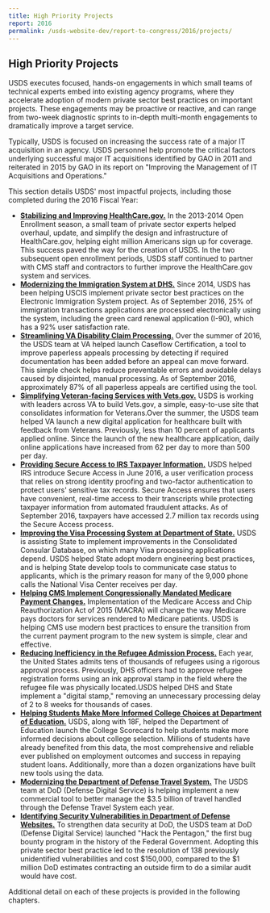 ```yaml
---
title: High Priority Projects
report: 2016
permalink: /usds-website-dev/report-to-congress/2016/projects/
---
```

## High Priority Projects

USDS executes focused, hands-on engagements in which small teams of technical experts embed into existing agency programs, where they accelerate adoption of modern private sector best practices on important projects. These engagements may be proactive or reactive, and can range from two-week diagnostic sprints to in-depth multi-month engagements to dramatically improve a target service.

Typically, USDS is focused on increasing the success rate of a major IT acquisition in an agency. USDS personnel help promote the critical factors underlying successful major IT acquisitions identified by GAO in 2011 and reiterated in 2015 by GAO in its report on "Improving the Management of IT Acquisitions and Operations."

This section details USDS' most impactful projects, including those completed during the 2016 Fiscal Year:

- **[Stabilizing and Improving HealthCare.gov.](/report-to-congress/2016/healthcare-dot-gov/)** In the 2013-2014 Open Enrollment season, a small team of private sector experts helped overhaul, update, and simplify the design and infrastructure of HealthCare.gov, helping eight million Americans sign up for coverage. This success paved the way for the creation of USDS. In the two subsequent open enrollment periods, USDS staff continued to partner with CMS staff and contractors to further improve the HealthCare.gov system and services.
- **[Modernizing the Immigration System at DHS.](/report-to-congress/2016/immigration/)** Since 2014, USDS has been helping USCIS implement private sector best practices on the Electronic Immigration System project. As of September 2016, 25% of immigration transactions applications are processed electronically using the system, including the green card renewal application (I-90), which has a 92% user satisfaction rate.
- **[Streamlining VA Disability Claim Processing.](/report-to-congress/2016/va-disability-claims/)** Over the summer of 2016, the USDS team at VA helped launch Caseflow Certification, a tool to improve paperless appeals processing by detecting if required documentation has been added before an appeal can move forward. This simple check helps reduce preventable errors and avoidable delays caused by disjointed, manual processing. As of September 2016, approximately 87% of all paperless appeals are certified using the tool.
- **[Simplifying Veteran-facing Services with Vets.gov.](/report-to-congress/2016/vets-dot-gov/)** USDS is working with leaders across VA to build Vets.gov, a simple, easy-to-use site that consolidates information for Veterans.Over the summer, the USDS team helped VA launch a new digital application for healthcare built with feedback from Veterans. Previously, less than 10 percent of applicants applied online. Since the launch of the new healthcare application, daily online applications have increased from 62 per day to more than 500 per day.
- **[Providing Secure Access to IRS Taxpayer Information.](/report-to-congress/2016/irs-secure-access/)** USDS helped IRS introduce Secure Access in June 2016, a user verification process that relies on strong identity proofing and two-factor authentication to protect users' sensitive tax records. Secure Access ensures that users have convenient, real-time access to their transcripts while protecting taxpayer information from automated fraudulent attacks. As of September 2016, taxpayers have accessed 2.7 million tax records using the Secure Access process.
- **[Improving the Visa Processing System at Department of State.](/report-to-congress/2016/visa-processing/)** USDS is assisting State to implement improvements in the Consolidated Consular Database, on which many Visa processing applications depend. USDS helped State adopt modern engineering best practices, and is helping State develop tools to communicate case status to applicants, which is the primary reason for many of the 9,000 phone calls the National Visa Center receives per day.
- **[Helping CMS Implement Congressionally Mandated Medicare Payment Changes.](/report-to-congress/2016/medicare/)** Implementation of the Medicare Access and Chip Reauthorization Act of 2015 (MACRA) will change the way Medicare pays doctors for services rendered to Medicare patients. USDS is helping CMS use modern best practices to ensure the transition from the current payment program to the new system is simple, clear and effective.
- **[Reducing Inefficiency in the Refugee Admission Process.](/report-to-congress/2016/refugee-admissions/)** Each year, the United States admits tens of thousands of refugees using a rigorous approval process. Previously, DHS officers had to approve refugee registration forms using an ink approval stamp in the field where the refugee file was physically located.USDS helped DHS and State implement a "digital stamp," removing an unnecessary processing delay of 2 to 8 weeks for thousands of cases.
- **[Helping Students Make More Informed College Choices at Department of Education.](/report-to-congress/2016/college-scorecard/)** USDS, along with 18F, helped the Department of Education launch the College Scorecard to help students make more informed decisions about college selection. Millions of students have already benefited from this data, the most comprehensive and reliable ever published on employment outcomes and success in repaying student loans. Additionally, more than a dozen organizations have built new tools using the data.
- **[Modernizing the Department of Defense Travel System.](/report-to-congress/2016/defense-travel/)** The USDS team at DoD (Defense Digital Service) is helping implement a new commercial tool to better manage the $3.5 billion of travel handled through the Defense Travel System each year.
- **[Identifying Security Vulnerabilities in Department of Defense Websites.](/report-to-congress/2016/hack-the-pentagon/)** To strengthen data security at DoD, the USDS team at DoD (Defense Digital Service) launched "Hack the Pentagon," the first bug bounty program in the history of the Federal Government. Adopting this private sector best practice led to the resolution of 138 previously unidentified vulnerabilities and cost $150,000, compared to the $1 million DoD estimates contracting an outside firm to do a similar audit would have cost.

Additional detail on each of these projects is provided in the following chapters.

